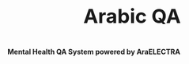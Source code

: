 <p align="center" style="font-size:40px">
<b> Arabic QA <b>
<p>

Mental Health QA System powered by AraELECTRA
